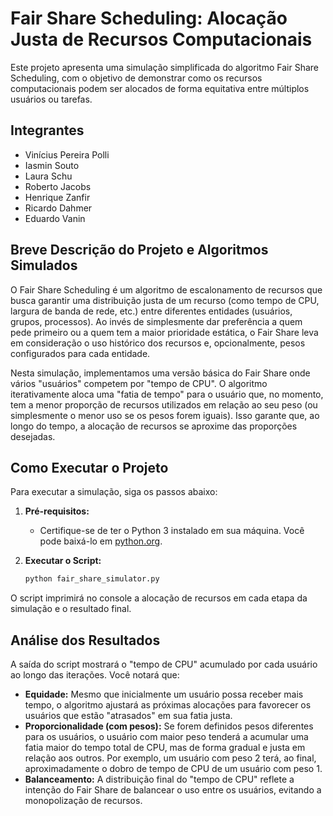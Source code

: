 # Fair Share Scheduling: Alocação Justa de Recursos Computacionais

Este projeto apresenta uma simulação simplificada do algoritmo Fair Share Scheduling, com o objetivo de demonstrar como os recursos computacionais podem ser alocados de forma equitativa entre múltiplos usuários ou tarefas.

## Integrantes

* Vinícius Pereira Polli
* Iasmin Souto
* Laura Schu
* Roberto Jacobs
* Henrique Zanfir
* Ricardo Dahmer
* Eduardo Vanin


## Breve Descrição do Projeto e Algoritmos Simulados

O Fair Share Scheduling é um algoritmo de escalonamento de recursos que busca garantir uma distribuição justa de um recurso (como tempo de CPU, largura de banda de rede, etc.) entre diferentes entidades (usuários, grupos, processos). Ao invés de simplesmente dar preferência a quem pede primeiro ou a quem tem a maior prioridade estática, o Fair Share leva em consideração o uso histórico dos recursos e, opcionalmente, pesos configurados para cada entidade.

Nesta simulação, implementamos uma versão básica do Fair Share onde vários "usuários" competem por "tempo de CPU". O algoritmo iterativamente aloca uma "fatia de tempo" para o usuário que, no momento, tem a menor proporção de recursos utilizados em relação ao seu peso (ou simplesmente o menor uso se os pesos forem iguais). Isso garante que, ao longo do tempo, a alocação de recursos se aproxime das proporções desejadas.

## Como Executar o Projeto

Para executar a simulação, siga os passos abaixo:

1.  **Pré-requisitos:**
    * Certifique-se de ter o Python 3 instalado em sua máquina. Você pode baixá-lo em [python.org](https://www.python.org/).

2.  **Executar o Script:**
    ```bash
    python fair_share_simulator.py
    ```

O script imprimirá no console a alocação de recursos em cada etapa da simulação e o resultado final.

## Análise dos Resultados

A saída do script mostrará o "tempo de CPU" acumulado por cada usuário ao longo das iterações. Você notará que:

* **Equidade:** Mesmo que inicialmente um usuário possa receber mais tempo, o algoritmo ajustará as próximas alocações para favorecer os usuários que estão "atrasados" em sua fatia justa.
* **Proporcionalidade (com pesos):** Se forem definidos pesos diferentes para os usuários, o usuário com maior peso tenderá a acumular uma fatia maior do tempo total de CPU, mas de forma gradual e justa em relação aos outros. Por exemplo, um usuário com peso 2 terá, ao final, aproximadamente o dobro de tempo de CPU de um usuário com peso 1.
* **Balanceamento:** A distribuição final do "tempo de CPU" reflete a intenção do Fair Share de balancear o uso entre os usuários, evitando a monopolização de recursos.